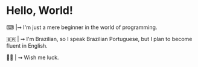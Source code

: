 # Hello, World!

⌨ |⇝ I'm just a mere beginner in the world of programming.

🇧🇷 | ⇝ I'm Brazilian, so I speak Brazilian Portuguese, but I plan to become fluent in English.

🙏🏼 | ⇝ Wish me luck.

